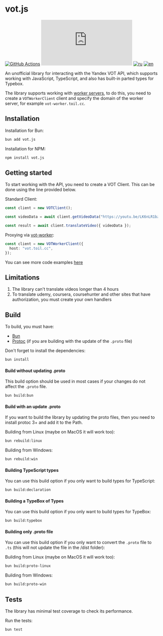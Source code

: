 # vot.js

[![GitHub Actions](https://github.com/FOSWLY/vot.js/actions/workflows/ci.yml/badge.svg)](https://github.com/FOSWLY/vot.js/actions/workflows/ci.yml)
[![npm](https://img.shields.io/bundlejs/size/vot.js)](https://www.npmjs.com/package/vot.js)
[![ru](https://img.shields.io/badge/%D1%8F%D0%B7%D1%8B%D0%BA-%D0%A0%D1%83%D1%81%D1%81%D0%BA%D0%B8%D0%B9%20%F0%9F%87%B7%F0%9F%87%BA-white)](README-RU.md)
[![en](https://img.shields.io/badge/lang-English%20%F0%9F%87%AC%F0%9F%87%A7-white)](README.md)

An unofficial library for interacting with the Yandex VOT API, which supports working with JavaScript, TypeScript, and also has built-in parted types for Typebox.

The library supports working with [worker servers](https://github.com/FOSWLY/vot-worker), to do this, you need to create a `VOTWorkerClient` client and specify the domain of the worker server, for example `vot-worker.toil.cc`.

## Installation

Installation for Bun:

```bash
bun add vot.js
```

Installation for NPM:

```bash
npm install vot.js
```

## Getting started

To start working with the API, you need to create a VOT Client. This can be done using the line provided below.

Standard Client:

```ts
const client = new VOTClient();

const videoData = await client.getVideoData("https://youtu.be/LK6nLR1bzpI");

const result = await client.translateVideo({ videoData });
```

Proxying via [vot-worker](https://github.com/FOSWLY/vot-worker):

```ts
const client = new VOTWorkerClient({
  host: "vot.toil.cc",
});
```

You can see more code examples [here](https://github.com/FOSWLY/vot.js/tree/main/examples)

## Limitations

1. The library can't translate videos longer than 4 hours
2. To translate udemy, coursera, coursehunter and other sites that have authorization, you must create your own handlers

## Build

To build, you must have:

- [Bun](https://bun.sh/)
- [Protoc](https://github.com/protocolbuffers/protobuf/releases) (if you are building with the update of the `.proto` file)

Don't forget to install the dependencies:

```bash
bun install
```

#### Build without updating .proto

This build option should be used in most cases if your changes do not affect the `.proto` file.

```bash
bun build:bun
```

#### Build with an update .proto

If you want to build the library by updating the proto files, then you need to install protoc 3+ and add it to the Path.

Building from Linux (maybe on MacOS it will work too):

```bash
bun rebuild:linux
```

Building from Windows:

```bash
bun rebuild:win
```

#### Building TypeScript types

You can use this build option if you only want to build types for TypeScript:

```bash
bun build:declaration
```

#### Building a TypeBox of Types

You can use this build option if you only want to build types for TypeBox:

```bash
bun build:typebox
```

#### Building only .proto file

You can use this build option if you only want to convert the `.proto` file to `.ts` (this will not update the file in the /dist folder):

Building from Linux (maybe on MacOS it will work too):

```bash
bun build:proto-linux
```

Building from Windows:

```bash
bun build:proto-win
```

## Tests

The library has minimal test coverage to check its performance.

Run the tests:

```bash
bun test
```
